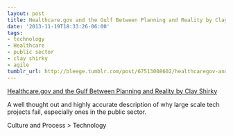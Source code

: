 ```yaml
---
layout: post
title: Healthcare.gov and the Gulf Between Planning and Reality by Clay Shirky
date: '2013-11-19T18:33:26-06:00'
tags:
- technology
- Healthcare
- public sector
- clay shirky
- agile
tumblr_url: http://bleege.tumblr.com/post/67513008602/healthcaregov-and-the-gulf-between-planning-and
---
```


[Healthcare.gov and the Gulf Between Planning and Reality by Clay Shirky](http://www.shirky.com/weblog/2013/11/healthcare-gov-and-the-gulf-between-planning-and-reality/)

<!--excerpt.start-->
A well thought out and highly accurate description of why large scale tech projects fail, especially ones in the public sector.
<!--excerpt.end-->

Culture and Process > Technology
